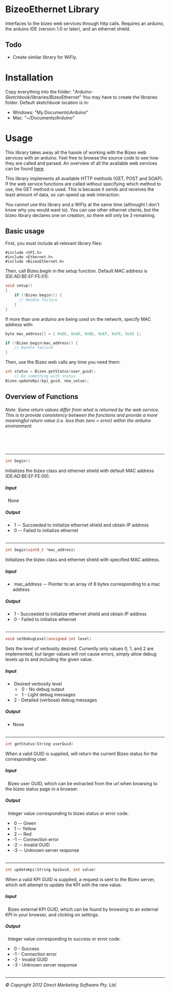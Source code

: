# BizeoEthernet Library
Interfaces to the bizeo web services through http calls. Requires an arduino, the arduino IDE (version 1.0 or later), and an ethernet shield.

## Todo
* Create similar library for WiFly.

# Installation
Copy everything into the folder: "*Arduino-Sketchbook*/libraries/BizeoEthernet"
You may have to create the libraries folder. Default sketchbook location is in:

* Windows: "My Documents\Arduino"
* Mac: "~/Documents/Arduino"

# Usage
This library takes away all the hassle of working with the Bizeo web services with an arduino. Feel free to browse the source code to see how they are called and parsed. An overview of all the available web services can be found [here](http://bizeocloudws.cloudapp.net/PublicWS.asmx).

This library implements all available HTTP methods (GET, POST and SOAP). If the web service functions are called without specifying which method to use, the GET method is used. This is because it sends and receives the least amount of data, so can speed up web interaction.

You cannot use this library and a WiFly at the same time (althought I don't know why you would want to). You can use other ethernet clients, but the bizeo library declares one on creation, so there will only be 3 remaining.

## Basic usage
First, you must include all relevant library files:

````
#include <SPI.h>
#include <Ethernet.h>
#include <BizeoEthernet.h>
````

Then, call Bizeo.begin in the setup function. Default MAC address is (DE:AD:BE:EF:FE:01):

````c
void setup()
{
    if (!Bizeo.begin()) {
      // Handle failure
    }
}
````

If more than one arduino are being used on the network, specify  MAC address with:

````c
byte mac_address[] = { 0xDE, 0xAD, 0xBE, 0xEF, 0xFE, 0x02 };

if (!Bizeo.begin(mac_address)) {
    // Handle failure
}
````

Then, use the Bizeo web calls any time you need them:

````c
int status = Bizeo.getStatus(user_guid);
    // Do something with status
Bizeo.updateKpi(kpi_guid, new_value);
````

## Overview of Functions

###### *Note: Some return values differ from what is returned by the web service. This is to provide consistency between the functions and provide a more meaningful return value (i.e. less than zero = error) within the arduino environment.*
<br><br>

--------------------------------

````c
int begin()
````

Initializes the bizeo class and ethernet shield with default MAC address (DE:AD:BE:EF:FE:00).

##### *Input*
&nbsp;  None
##### *Output*
* &nbsp;1 -- Succeeded to initialize ethernet shield and obtain IP address
* &nbsp;0 -- Failed to initialize ethernet
<br><br>

--------------------------------

````c
int begin(uint8_t *mac_address)
````

Initializes the bizeo class and ethernet shield with specified MAC address.

##### *Input*
* &nbsp;mac_address -- Pointer to an array of 6 bytes corresponding to a mac address

##### *Output*
* &nbsp;1 - Succeeded to initialize ethernet shield and obtain IP address
* &nbsp;0 - Failed to initialize ethernet
<br><br>

--------------------------------

````c
void setDebugLevel(unsigned int level)
````

Sets the level of verbosity desired. Currently only values 0, 1, and 2 are implemented, but larger values will not cause errors, simply allow debug levels up to and including the given value.

##### *Input*
* &nbsp;Desired verbosity level
    * &nbsp;0  -  No debug output
    * &nbsp;1  -  Light debug messages
* &nbsp;2  -  Detailed (verbose) debug messages

##### *Output*
* None
<br><br>

--------------------------------

````c
int getStatus(String userGuid)
````

When a valid GUID is supplied, will return the current Bizeo status for the corresponding user.

##### *Input*
&nbsp; Bizeo user GUID, which can be extracted from the url when browsing to the bizeo status page in a browser.

##### *Output*
&nbsp; Integer value corresponding to bizeo status or error code.
* &nbsp;0  --  Green
* &nbsp;1  --  Yellow
* &nbsp;2  --  Red
* -1  --  Connection error
* -2  --  Invalid GUID
* -3  --  Unknown server response
<br><br>

--------------------------------

````c
int updateKpi(String kpiGuid, int value)
````

When a valid KPI GUID is supplied, a request is sent to the Bizeo server, which will attempt to update the KPI with the new value.

##### *Input*
&nbsp; Bizeo external KPI GUID, which can be found by browsing to an external KPI in your browser, and clicking on settings.</dd>

##### *Output*
&nbsp; Integer value corresponding to success or error code.
* &nbsp;0 - Success
* -1 - Connection error
* -2 - Invalid GUID
* -3 - Unknown server response
<br><br>

--------------------------------

*&copy; Copyright 2012 Direct Marketing Software Pty. Ltd.*

